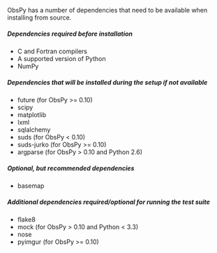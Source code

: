 ObsPy has a number of dependencies that need to be available when installing from source.

##### Dependencies required before installation

* C and Fortran compilers
* A supported version of Python
* NumPy

##### Dependencies that will be installed during the setup if not available

* future (for ObsPy >= 0.10)
* scipy
* matplotlib
* lxml
* sqlalchemy
* suds (for ObsPy < 0.10)
* suds-jurko (for ObsPy >= 0.10)
* argparse (for ObsPy > 0.10 and Python 2.6)

##### Optional, but recommended dependencies

* basemap

##### Additional dependencies required/optional for running the test suite
* flake8
* mock (for ObsPy > 0.10 and Python < 3.3)
* nose
* pyimgur (for ObsPy >= 0.10)